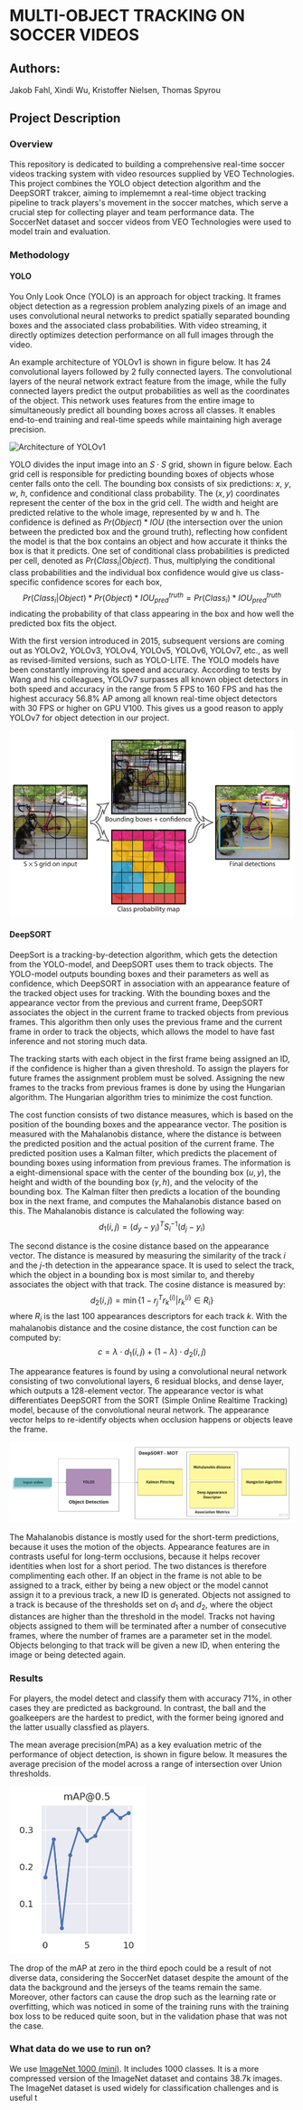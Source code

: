 # MULTI-OBJECT TRACKING ON SOCCER VIDEOS

## Authors: 
Jakob Fahl, Xindi Wu, Kristoffer Nielsen, Thomas Spyrou
           
## Project Description

### Overview
This repository is dedicated to building a comprehensive real-time soccer videos tracking system with video resources supplied by VEO Technologies. This project combines the YOLO object detection algorithm and the DeepSORT trakcer, aiming to implememnt a real-time object tracking pipeline to track players's movement in the soccer matches, which serve a crucial step for collecting player and team performance data. The SoccerNet dataset and soccer videos from VEO Technologies were used to model train and evaluation. 
               
### Methodology
#### YOLO
               
You Only Look Once (YOLO) is an approach for object tracking. It
frames object detection as a regression problem analyzing pixels of an
image and uses convolutional neural networks to predict spatially
separated bounding boxes and the associated class probabilities. With
video streaming, it directly optimizes detection performance on all full
images through the video.
               
An example architecture of YOLOv1 is shown in figure
below. It has 24 convolutional layers followed
by 2 fully connected layers. The convolutional layers of the neural
network extract feature from the image, while the fully connected layers
predict the output probabilities as well as the coordinates of the
object. This network uses features from the entire image to
simultaneously predict all bounding boxes across all classes. It enables
end-to-end training and real-time speeds while maintaining high average
precision.
              
![Architecture of
YOLOv1](images/architecture_YOLO.png)
                      
YOLO divides the input image into an $S \cdot S$ grid, shown in figure
below. Each grid
cell is responsible for predicting bounding boxes of objects whose
center falls onto the cell. The bounding box consists of six
predictions: $x$, $y$, $w$, $h$, confidence and conditional class
probability. The $(x,y)$ coordinates represent the center of the box in
the grid cell. The width and height are predicted relative to the whole
image, represented by w and h. The confidence is defined as
$Pr(Object) * IOU$ (the intersection over the union between the
predicted box and the ground truth), reflecting how confident the model
is that the box contains an object and how accurate it thinks the box is
that it predicts. One set of conditional class probabilities is
predicted per cell, denoted as $Pr(Class_i|Object)$. Thus, multiplying
the conditional class probabilities and the individual box confidence
would give us class-specific confidence scores for each box,
 $$
 Pr(Class_i|Object) * Pr(Object) * IOU^{truth}_{pred} = Pr(Class_i) * IOU^{truth}_{pred}
 $$ indicating the probability of that class appearing in
the box and how well the predicted box fits the object.
             
With the first version introduced in 2015, subsequent versions
are coming out as YOLOv2, YOLOv3, YOLOv4, YOLOv5, YOLOv6, YOLOv7, etc.,
as well as revised-limited versions, such as YOLO-LITE. The YOLO models
have been constantly improving its speed and accuracy. According to
tests by Wang and his colleagues, YOLOv7 surpasses all
known object detectors in both speed and accuracy in the range from 5
FPS to 160 FPS and has the highest accuracy 56.8% AP among all known
real-time object detectors with 30 FPS or higher on GPU V100. This gives
us a good reason to apply YOLOv7 for object detection in our project.
                 
![Grid Structure of YOLO](images/grid.png)
#### DeepSORT
 
DeepSort is a tracking-by-detection algorithm, which gets
the detection from the YOLO-model, and DeepSORT uses them to track
objects. The YOLO-model outputs bounding boxes and their parameters as
well as confidence, which DeepSORT in association with an appearance
feature of the tracked object uses for tracking. With the bounding boxes
and the appearance vector from the previous and current frame, DeepSORT
associates the object in the current frame to tracked objects from
previous frames. This algorithm then only uses the previous frame and
the current frame in order to track the objects, which allows the model
to have fast inference and not storing much data.
            
The tracking starts with each object in the first frame being assigned
an ID, if the confidence is higher than a given threshold. To assign the
players for future frames the assignment problem must be solved.
Assigning the new frames to the tracks from previous frames is done by
using the Hungarian algorithm. The Hungarian algorithm tries to minimize
the cost function.
                 
The cost function consists of two distance measures, which is based on
the position of the bounding boxes and the appearance vector. The
position is measured with the Mahalanobis distance, where the distance
is between the predicted position and the actual position of the current
frame. The predicted position uses a Kalman filter, which predicts the
placement of bounding boxes using information from previous frames. The
information is a eight-dimensional space with the center of the bounding
box $(u,y)$, the height and width of the bounding box $(\gamma,h)$, and
the velocity of the bounding box. The Kalman filter then predicts a
location of the bounding box in the next frame, and computes the
Mahalanobis distance based on this. The Mahalanobis distance is
calculated the following way:
$$d_1(i,j)=(d_y-y_i)^T S_i^{-1} (d_j-y_i)$$
                      
The second distance is the cosine distance based on the appearance
vector. The distance is measured by measuring the similarity of the
track *i* and the *j*-th detection in the appearance space. It is used
to select the track, which the object in a bounding box is most similar
to, and thereby associates the object with that track. The cosine
distance is measured by:
$$d_2(i,j)= \min \{ 1-r^T_j r_k^{(i)}|r_k^{(i)} \in R_i \}$$ where $R_i$
is the last 100 appearances descriptors for each track *k*. With the
mahalanobis distance and the cosine distance, the cost function can be
computed by: $$c=\lambda\cdot d_1(i,j)+(1-\lambda) \cdot d_2(i,j)$$
                 
The appearance features is found by using a convolutional neural network
consisting of two convolutional layers, 6 residual blocks, and dense
layer, which outputs a 128-element vector. The appearance vector is what
differentiates DeepSORT from the SORT (Simple Online Realtime Tracking)
model, because of the convolutional neural network. The appearance
vector helps to re-identify objects when occlusion happens or objects
leave the frame.
                  
![Model architecture](images/modelArchitecture.jpg)
                  
The Mahalanobis distance is mostly used for the short-term predictions,
because it uses the motion of the objects. Appearance features are in
contrasts useful for long-term occlusions, because it helps recover
identities when lost for a short period. The two distances is therefore
complimenting each other. If an object in the frame is not able to be
assigned to a track, either by being a new object or the model cannot
assign it to a previous track, a new ID is generated. Objects not
assigned to a track is because of the thresholds set on $d_1$ and $d_2$,
where the object distances are higher than the threshold in the model.
Tracks not having objects assigned to them will be terminated after a
number of consecutive frames, where the number of frames are a parameter
set in the model. Objects belonging to that track will be given a new
ID, when entering the image or being detected again.

### Results
For players, the model detect and classify them with accuracy 71%, in other cases they are predicted as background. In contrast, the ball and the goalkeepers are the hardest to predict, with the former being ignored and the latter usually classfied as players.  
    
The mean average precision(mPA) as a key evaluation metric of the performance of object detection, is shown in figure below. It measures the average precision of the model across a range of intersection over Union thresholds.     

![mAP@0.5](images/map.png)
                  
The drop of the mAP at zero in the third epoch could be a result of not diverse data, considering the SoccerNet dataset despite the amount of the data the background and the jerseys of the teams remain the same. Moreover, other factors can  cause the drop such as the learning rate or overfitting, which was noticed in some of the training runs with the training box loss to be reduced quite soon, but in the validation phase that was not the case.

### What data do we use to run on?
We use [ImageNet 1000 (mini)](https://www.kaggle.com/datasets/ifigotin/imagenetmini-1000). It includes 1000 classes. It is a more compressed version of the ImageNet dataset and contains 38.7k images. The ImageNet dataset is used widely for classification challenges and is useful t

